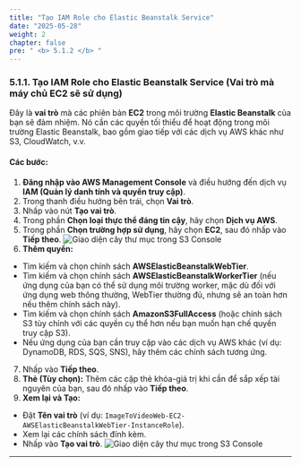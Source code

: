 ```yaml
---
title: "Tạo IAM Role cho Elastic Beanstalk Service"
date: "2025-05-28"
weight: 2
chapter: false
pre: " <b> 5.1.2 </b> "
---
```


### 5.1.1. Tạo IAM Role cho Elastic Beanstalk Service (Vai trò mà máy chủ EC2 sẽ sử dụng)

Đây là **vai trò** mà các phiên bản **EC2** trong môi trường **Elastic Beanstalk** của bạn sẽ đảm nhiệm. Nó cần các quyền tối thiểu để hoạt động trong môi trường Elastic Beanstalk, bao gồm giao tiếp với các dịch vụ AWS khác như S3, CloudWatch, v.v.

#### Các bước:

1. **Đăng nhập vào AWS Management Console** và điều hướng đến dịch vụ **IAM (Quản lý danh tính và quyền truy cập)**.
2. Trong thanh điều hướng bên trái, chọn **Vai trò**.
3. Nhấp vào nút **Tạo vai trò**.
4. Trong phần **Chọn loại thực thể đáng tin cậy**, hãy chọn **Dịch vụ AWS**.
5. Trong phần **Chọn trường hợp sử dụng**, hãy chọn **EC2**, sau đó nhấp vào **Tiếp theo**.
![Giao diện cây thư mục trong S3 Console](/images/2.prerequisite/anh12.png)
6. **Thêm quyền:**
* Tìm kiếm và chọn chính sách **AWSElasticBeanstalkWebTier**.
* Tìm kiếm và chọn chính sách **AWSElasticBeanstalkWorkerTier** (nếu ứng dụng của bạn có thể sử dụng môi trường worker, mặc dù đối với ứng dụng web thông thường, WebTier thường đủ, nhưng sẽ an toàn hơn nếu thêm chính sách này).
* Tìm kiếm và chọn chính sách **AmazonS3FullAccess** (hoặc chính sách S3 tùy chỉnh với các quyền cụ thể hơn nếu bạn muốn hạn chế quyền truy cập S3).
* Nếu ứng dụng của bạn cần truy cập vào các dịch vụ AWS khác (ví dụ: DynamoDB, RDS, SQS, SNS), hãy thêm các chính sách tương ứng.
7. Nhấp vào **Tiếp theo**.
8. **Thẻ (Tùy chọn):** Thêm các cặp thẻ khóa-giá trị khi cần để sắp xếp tài nguyên của bạn, sau đó nhấp vào **Tiếp theo**.
9. **Xem lại và Tạo:**
* Đặt **Tên vai trò** (ví dụ: `ImageToVideoWeb-EC2-AWSElasticBeanstalkWebTier-InstanceRole`).
* Xem lại các chính sách đính kèm.
* Nhấp vào **Tạo vai trò**.
![Giao diện cây thư mục trong S3 Console](/images/2.prerequisite/anh13.png)
---